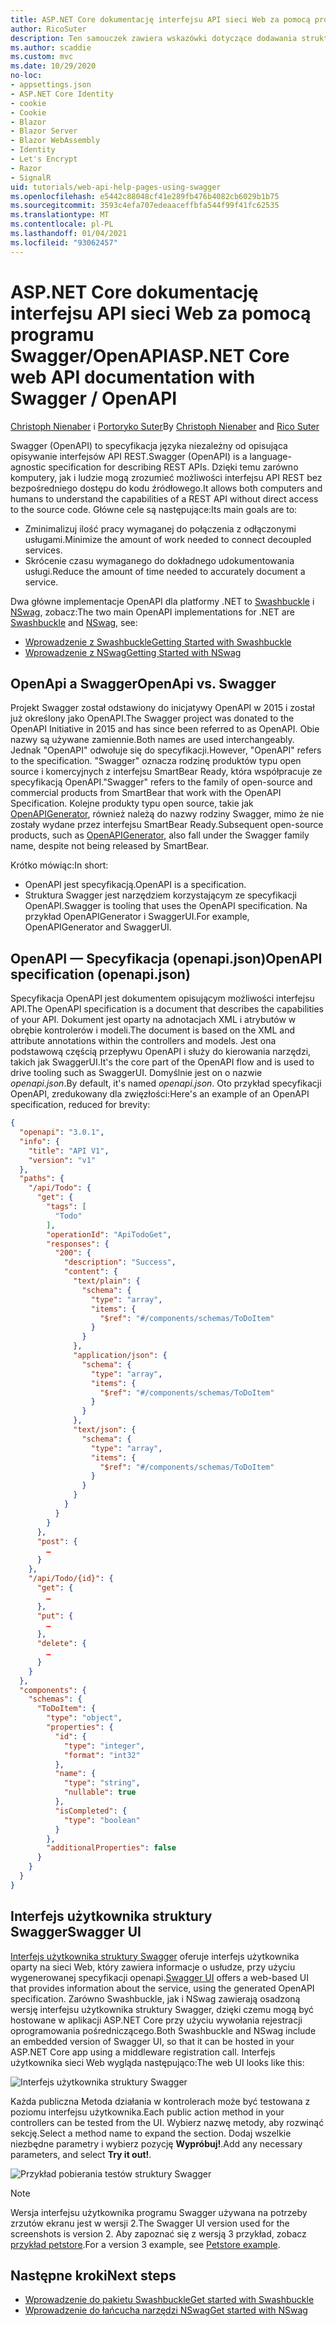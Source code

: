 ```yaml
---
title: ASP.NET Core dokumentację interfejsu API sieci Web za pomocą programu Swagger/OpenAPI
author: RicoSuter
description: Ten samouczek zawiera wskazówki dotyczące dodawania struktury Swagger w celu wygenerowania dokumentacji i stron pomocy dla aplikacji interfejsu API sieci Web.
ms.author: scaddie
ms.custom: mvc
ms.date: 10/29/2020
no-loc:
- appsettings.json
- ASP.NET Core Identity
- cookie
- Cookie
- Blazor
- Blazor Server
- Blazor WebAssembly
- Identity
- Let's Encrypt
- Razor
- SignalR
uid: tutorials/web-api-help-pages-using-swagger
ms.openlocfilehash: e5442c88048cf41e289fb476b4082cb6029b1b75
ms.sourcegitcommit: 3593c4efa707edeaaceffbfa544f99f41fc62535
ms.translationtype: MT
ms.contentlocale: pl-PL
ms.lasthandoff: 01/04/2021
ms.locfileid: "93062457"
---
```

# <a name="aspnet-core-web-api-documentation-with-swagger--openapi"></a><span data-ttu-id="dcbe0-103">ASP.NET Core dokumentację interfejsu API sieci Web za pomocą programu Swagger/OpenAPI</span><span class="sxs-lookup"><span data-stu-id="dcbe0-103">ASP.NET Core web API documentation with Swagger / OpenAPI</span></span>

<span data-ttu-id="dcbe0-104">[Christoph Nienaber](https://twitter.com/zuckerthoben) i [Portoryko Suter](https://blog.rsuter.com/)</span><span class="sxs-lookup"><span data-stu-id="dcbe0-104">By [Christoph Nienaber](https://twitter.com/zuckerthoben) and [Rico Suter](https://blog.rsuter.com/)</span></span>

<span data-ttu-id="dcbe0-105">Swagger (OpenAPI) to specyfikacja języka niezależny od opisująca opisywanie interfejsów API REST.</span><span class="sxs-lookup"><span data-stu-id="dcbe0-105">Swagger (OpenAPI) is a language-agnostic specification for describing REST APIs.</span></span> <span data-ttu-id="dcbe0-106">Dzięki temu zarówno komputery, jak i ludzie mogą zrozumieć możliwości interfejsu API REST bez bezpośredniego dostępu do kodu źródłowego.</span><span class="sxs-lookup"><span data-stu-id="dcbe0-106">It allows both computers and humans to understand the capabilities of a REST API without direct access to the source code.</span></span> <span data-ttu-id="dcbe0-107">Główne cele są następujące:</span><span class="sxs-lookup"><span data-stu-id="dcbe0-107">Its main goals are to:</span></span>

* <span data-ttu-id="dcbe0-108">Zminimalizuj ilość pracy wymaganej do połączenia z odłączonymi usługami.</span><span class="sxs-lookup"><span data-stu-id="dcbe0-108">Minimize the amount of work needed to connect decoupled services.</span></span>
* <span data-ttu-id="dcbe0-109">Skrócenie czasu wymaganego do dokładnego udokumentowania usługi.</span><span class="sxs-lookup"><span data-stu-id="dcbe0-109">Reduce the amount of time needed to accurately document a service.</span></span>

<span data-ttu-id="dcbe0-110">Dwa główne implementacje OpenAPI dla platformy .NET to [Swashbuckle](https://github.com/domaindrivendev/Swashbuckle.AspNetCore) i [NSwag](https://github.com/RicoSuter/NSwag), zobacz:</span><span class="sxs-lookup"><span data-stu-id="dcbe0-110">The two main OpenAPI implementations for .NET are [Swashbuckle](https://github.com/domaindrivendev/Swashbuckle.AspNetCore) and [NSwag](https://github.com/RicoSuter/NSwag), see:</span></span>

* [<span data-ttu-id="dcbe0-111">Wprowadzenie z Swashbuckle</span><span class="sxs-lookup"><span data-stu-id="dcbe0-111">Getting Started with Swashbuckle</span></span>](xref:tutorials/get-started-with-swashbuckle)
* [<span data-ttu-id="dcbe0-112">Wprowadzenie z NSwag</span><span class="sxs-lookup"><span data-stu-id="dcbe0-112">Getting Started with NSwag</span></span>](xref:tutorials/get-started-with-nswag)

## <a name="openapi-vs-swagger"></a><span data-ttu-id="dcbe0-113">OpenApi a Swagger</span><span class="sxs-lookup"><span data-stu-id="dcbe0-113">OpenApi vs. Swagger</span></span>

<span data-ttu-id="dcbe0-114">Projekt Swagger został odstawiony do inicjatywy OpenAPI w 2015 i został już określony jako OpenAPI.</span><span class="sxs-lookup"><span data-stu-id="dcbe0-114">The Swagger project was donated to the OpenAPI Initiative in 2015 and has since been referred to as OpenAPI.</span></span> <span data-ttu-id="dcbe0-115">Obie nazwy są używane zamiennie.</span><span class="sxs-lookup"><span data-stu-id="dcbe0-115">Both names are used interchangeably.</span></span> <span data-ttu-id="dcbe0-116">Jednak "OpenAPI" odwołuje się do specyfikacji.</span><span class="sxs-lookup"><span data-stu-id="dcbe0-116">However, "OpenAPI" refers to the specification.</span></span> <span data-ttu-id="dcbe0-117">"Swagger" oznacza rodzinę produktów typu open source i komercyjnych z interfejsu SmartBear Ready, która współpracuje ze specyfikacją OpenAPI.</span><span class="sxs-lookup"><span data-stu-id="dcbe0-117">"Swagger" refers to the family of open-source and commercial products from SmartBear that work with the OpenAPI Specification.</span></span> <span data-ttu-id="dcbe0-118">Kolejne produkty typu open source, takie jak [OpenAPIGenerator](https://github.com/OpenAPITools/openapi-generator), również należą do nazwy rodziny Swagger, mimo że nie zostały wydane przez interfejsu SmartBear Ready.</span><span class="sxs-lookup"><span data-stu-id="dcbe0-118">Subsequent open-source products, such as [OpenAPIGenerator](https://github.com/OpenAPITools/openapi-generator), also fall under the Swagger family name, despite not being released by SmartBear.</span></span>

<span data-ttu-id="dcbe0-119">Krótko mówiąc:</span><span class="sxs-lookup"><span data-stu-id="dcbe0-119">In short:</span></span>

* <span data-ttu-id="dcbe0-120">OpenAPI jest specyfikacją.</span><span class="sxs-lookup"><span data-stu-id="dcbe0-120">OpenAPI is a specification.</span></span>
* <span data-ttu-id="dcbe0-121">Struktura Swagger jest narzędziem korzystającym ze specyfikacji OpenAPI.</span><span class="sxs-lookup"><span data-stu-id="dcbe0-121">Swagger is tooling that uses the OpenAPI specification.</span></span> <span data-ttu-id="dcbe0-122">Na przykład OpenAPIGenerator i SwaggerUI.</span><span class="sxs-lookup"><span data-stu-id="dcbe0-122">For example, OpenAPIGenerator and SwaggerUI.</span></span>

## <a name="openapi-specification-openapijson"></a><span data-ttu-id="dcbe0-123">OpenAPI — Specyfikacja (openapi.json)</span><span class="sxs-lookup"><span data-stu-id="dcbe0-123">OpenAPI specification (openapi.json)</span></span>

<span data-ttu-id="dcbe0-124">Specyfikacja OpenAPI jest dokumentem opisującym możliwości interfejsu API.</span><span class="sxs-lookup"><span data-stu-id="dcbe0-124">The OpenAPI specification is a document that describes the capabilities of your API.</span></span> <span data-ttu-id="dcbe0-125">Dokument jest oparty na adnotacjach XML i atrybutów w obrębie kontrolerów i modeli.</span><span class="sxs-lookup"><span data-stu-id="dcbe0-125">The document is based on the XML and attribute annotations within the controllers and models.</span></span> <span data-ttu-id="dcbe0-126">Jest ona podstawową częścią przepływu OpenAPI i służy do kierowania narzędzi, takich jak SwaggerUI.</span><span class="sxs-lookup"><span data-stu-id="dcbe0-126">It's the core part of the OpenAPI flow and is used to drive tooling such as SwaggerUI.</span></span> <span data-ttu-id="dcbe0-127">Domyślnie jest on o nazwie *openapi.json*.</span><span class="sxs-lookup"><span data-stu-id="dcbe0-127">By default, it's named *openapi.json*.</span></span> <span data-ttu-id="dcbe0-128">Oto przykład specyfikacji OpenAPI, zredukowany dla zwięzłości:</span><span class="sxs-lookup"><span data-stu-id="dcbe0-128">Here's an example of an OpenAPI specification, reduced for brevity:</span></span>

```json
{
  "openapi": "3.0.1",
  "info": {
    "title": "API V1",
    "version": "v1"
  },
  "paths": {
    "/api/Todo": {
      "get": {
        "tags": [
          "Todo"
        ],
        "operationId": "ApiTodoGet",
        "responses": {
          "200": {
            "description": "Success",
            "content": {
              "text/plain": {
                "schema": {
                  "type": "array",
                  "items": {
                    "$ref": "#/components/schemas/ToDoItem"
                  }
                }
              },
              "application/json": {
                "schema": {
                  "type": "array",
                  "items": {
                    "$ref": "#/components/schemas/ToDoItem"
                  }
                }
              },
              "text/json": {
                "schema": {
                  "type": "array",
                  "items": {
                    "$ref": "#/components/schemas/ToDoItem"
                  }
                }
              }
            }
          }
        }
      },
      "post": {
        …
      }
    },
    "/api/Todo/{id}": {
      "get": {
        …
      },
      "put": {
        …
      },
      "delete": {
        …
      }
    }
  },
  "components": {
    "schemas": {
      "ToDoItem": {
        "type": "object",
        "properties": {
          "id": {
            "type": "integer",
            "format": "int32"
          },
          "name": {
            "type": "string",
            "nullable": true
          },
          "isCompleted": {
            "type": "boolean"
          }
        },
        "additionalProperties": false
      }
    }
  }
}
```

## <a name="swagger-ui"></a><span data-ttu-id="dcbe0-129">Interfejs użytkownika struktury Swagger</span><span class="sxs-lookup"><span data-stu-id="dcbe0-129">Swagger UI</span></span>

<span data-ttu-id="dcbe0-130">[Interfejs użytkownika struktury Swagger](https://swagger.io/swagger-ui/) oferuje interfejs użytkownika oparty na sieci Web, który zawiera informacje o usłudze, przy użyciu wygenerowanej specyfikacji openapi.</span><span class="sxs-lookup"><span data-stu-id="dcbe0-130">[Swagger UI](https://swagger.io/swagger-ui/) offers a web-based UI that provides information about the service, using the generated OpenAPI specification.</span></span> <span data-ttu-id="dcbe0-131">Zarówno Swashbuckle, jak i NSwag zawierają osadzoną wersję interfejsu użytkownika struktury Swagger, dzięki czemu mogą być hostowane w aplikacji ASP.NET Core przy użyciu wywołania rejestracji oprogramowania pośredniczącego.</span><span class="sxs-lookup"><span data-stu-id="dcbe0-131">Both Swashbuckle and NSwag include an embedded version of Swagger UI, so that it can be hosted in your ASP.NET Core app using a middleware registration call.</span></span> <span data-ttu-id="dcbe0-132">Interfejs użytkownika sieci Web wygląda następująco:</span><span class="sxs-lookup"><span data-stu-id="dcbe0-132">The web UI looks like this:</span></span>

![Interfejs użytkownika struktury Swagger](web-api-help-pages-using-swagger/_static/swagger-ui.png)

<span data-ttu-id="dcbe0-134">Każda publiczna Metoda działania w kontrolerach może być testowana z poziomu interfejsu użytkownika.</span><span class="sxs-lookup"><span data-stu-id="dcbe0-134">Each public action method in your controllers can be tested from the UI.</span></span> <span data-ttu-id="dcbe0-135">Wybierz nazwę metody, aby rozwinąć sekcję.</span><span class="sxs-lookup"><span data-stu-id="dcbe0-135">Select a method name to expand the section.</span></span> <span data-ttu-id="dcbe0-136">Dodaj wszelkie niezbędne parametry i wybierz pozycję **Wypróbuj!**.</span><span class="sxs-lookup"><span data-stu-id="dcbe0-136">Add any necessary parameters, and select **Try it out!**.</span></span>

![Przykład pobierania testów struktury Swagger](web-api-help-pages-using-swagger/_static/get-try-it-out.png)

> [!NOTE]
> <span data-ttu-id="dcbe0-138">Wersja interfejsu użytkownika programu Swagger używana na potrzeby zrzutów ekranu jest w wersji 2.</span><span class="sxs-lookup"><span data-stu-id="dcbe0-138">The Swagger UI version used for the screenshots is version 2.</span></span> <span data-ttu-id="dcbe0-139">Aby zapoznać się z wersją 3 przykład, zobacz [przykład petstore](https://petstore.swagger.io/).</span><span class="sxs-lookup"><span data-stu-id="dcbe0-139">For a version 3 example, see [Petstore example](https://petstore.swagger.io/).</span></span>

## <a name="next-steps"></a><span data-ttu-id="dcbe0-140">Następne kroki</span><span class="sxs-lookup"><span data-stu-id="dcbe0-140">Next steps</span></span>

* [<span data-ttu-id="dcbe0-141">Wprowadzenie do pakietu Swashbuckle</span><span class="sxs-lookup"><span data-stu-id="dcbe0-141">Get started with Swashbuckle</span></span>](xref:tutorials/get-started-with-swashbuckle)
* [<span data-ttu-id="dcbe0-142">Wprowadzenie do łańcucha narzędzi NSwag</span><span class="sxs-lookup"><span data-stu-id="dcbe0-142">Get started with NSwag</span></span>](xref:tutorials/get-started-with-nswag)
